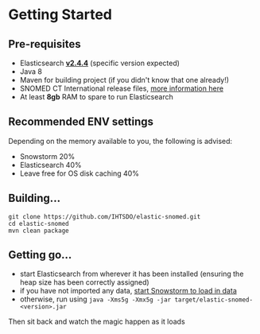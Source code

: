 # Getting Started

## Pre-requisites

- Elasticsearch **[v2.4.4](https://www.elastic.co/downloads/past-releases/elasticsearch-2-4-4)** (specific version expected)
- Java 8
- Maven for building project (if you didn't know that one already!)
- SNOMED CT International release files, [more information here](http://www.snomed.org)
- At least **8gb** RAM to spare to run Elasticsearch

## Recommended ENV settings

Depending on the memory available to you, the following is advised:

- Snowstorm 20%
- Elasticsearch 40%
- Leave free for OS disk caching 40%

## Building...

```
git clone https://github.com/IHTSDO/elastic-snomed.git
cd elastic-snomed
mvn clean package
```

## Getting go...

- start Elasticsearch from wherever it has been installed (ensuring the heap size has been correctly assigned)
- if you have not imported any data, [start Snowstorm to load in data](loading-snomed.md)
- otherwise, run using `java -Xms5g -Xmx5g -jar target/elastic-snomed-<version>.jar`

Then sit back and watch the magic happen as it loads
